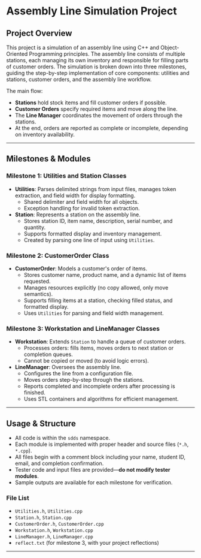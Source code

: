 # Assembly Line Simulation Project

## Project Overview

This project is a simulation of an assembly line using C++ and Object-Oriented Programming principles. The assembly line consists of multiple stations, each managing its own inventory and responsible for filling parts of customer orders. The simulation is broken down into three milestones, guiding the step-by-step implementation of core components: utilities and stations, customer orders, and the assembly line workflow.

The main flow:
- **Stations** hold stock items and fill customer orders if possible.
- **Customer Orders** specify required items and move along the line.
- The **Line Manager** coordinates the movement of orders through the stations.
- At the end, orders are reported as complete or incomplete, depending on inventory availability.

---

## Milestones & Modules

### Milestone 1: Utilities and Station Classes

- **Utilities**: Parses delimited strings from input files, manages token extraction, and field width for display formatting.
    - Shared delimiter and field width for all objects.
    - Exception handling for invalid token extraction.
- **Station**: Represents a station on the assembly line.
    - Stores station ID, item name, description, serial number, and quantity.
    - Supports formatted display and inventory management.
    - Created by parsing one line of input using `Utilities`.

### Milestone 2: CustomerOrder Class

- **CustomerOrder**: Models a customer's order of items.
    - Stores customer name, product name, and a dynamic list of items requested.
    - Manages resources explicitly (no copy allowed, only move semantics).
    - Supports filling items at a station, checking filled status, and formatted display.
    - Uses `Utilities` for parsing and field width management.

### Milestone 3: Workstation and LineManager Classes

- **Workstation**: Extends `Station` to handle a queue of customer orders.
    - Processes orders: fills items, moves orders to next station or completion queues.
    - Cannot be copied or moved (to avoid logic errors).
- **LineManager**: Oversees the assembly line.
    - Configures the line from a configuration file.
    - Moves orders step-by-step through the stations.
    - Reports completed and incomplete orders after processing is finished.
    - Uses STL containers and algorithms for efficient management.

---

## Usage & Structure

- All code is within the `sdds` namespace.
- Each module is implemented with proper header and source files (`*.h`, `*.cpp`).
- All files begin with a comment block including your name, student ID, email, and completion confirmation.
- Tester code and input files are provided—**do not modify tester modules**.
- Sample outputs are available for each milestone for verification.

### File List

- `Utilities.h`, `Utilities.cpp`
- `Station.h`, `Station.cpp`
- `CustomerOrder.h`, `CustomerOrder.cpp`
- `Workstation.h`, `Workstation.cpp`
- `LineManager.h`, `LineManager.cpp`
- `reflect.txt` (for milestone 3, with your project reflections)

---




